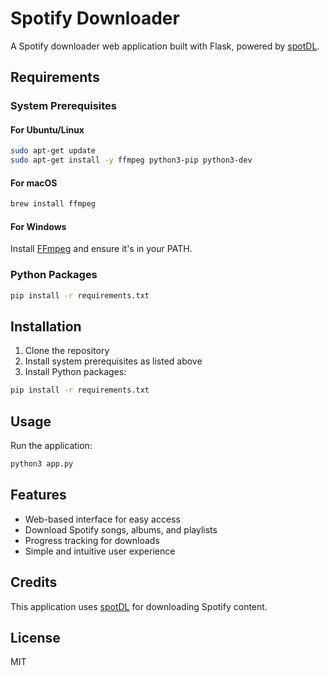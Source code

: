 # Spotify Downloader

A Spotify downloader web application built with Flask, powered by [spotDL](https://github.com/spotDL/spotify-downloader).

## Requirements

### System Prerequisites

#### For Ubuntu/Linux
```bash
sudo apt-get update
sudo apt-get install -y ffmpeg python3-pip python3-dev
```

#### For macOS
```bash
brew install ffmpeg
```

#### For Windows
Install [FFmpeg](https://ffmpeg.org/download.html) and ensure it's in your PATH.

### Python Packages
```bash
pip install -r requirements.txt
```

## Installation
1. Clone the repository
2. Install system prerequisites as listed above
3. Install Python packages:
```bash
pip install -r requirements.txt
```

## Usage
Run the application:
```bash
python3 app.py
```

## Features
- Web-based interface for easy access
- Download Spotify songs, albums, and playlists
- Progress tracking for downloads
- Simple and intuitive user experience

## Credits
This application uses [spotDL](https://github.com/spotDL/spotify-downloader) for downloading Spotify content.

## License
MIT
